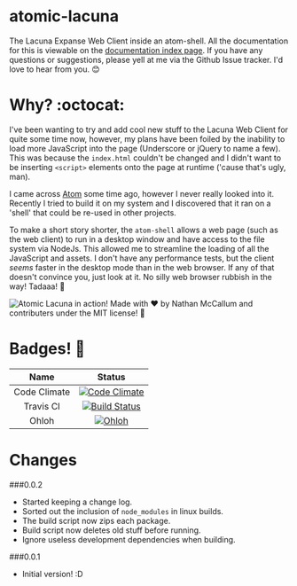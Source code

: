 atomic-lacuna
=============

The Lacuna Expanse Web Client inside an atom-shell. All the documentation for
this is viewable on the [documentation index page](https://github.com/Vasari/atomic-lacuna/blob/master/docs/index.md).
If you have any questions or suggestions, please yell at me via the Github Issue tracker.
I'd love to hear from you. :blush:

Why? :octocat:
====

I've been wanting to try and add cool new stuff to the Lacuna Web Client for
quite some time now, however, my plans have been foiled by the inability to load
more JavaScript into the page (Underscore or jQuery to name a few). This was
because the `index.html` couldn't be changed and I didn't want to be inserting
`<script>` elements onto the page at runtime ('cause that's ugly, man).

I came across [Atom](atom.io) some time ago, however I never really looked into it.
Recently I tried to build it on my system and I discovered that it ran on a 'shell'
that could be re-used in other projects.

To make a short story shorter, the `atom-shell` allows a web page (such as the
web client) to run in a desktop window and have access to the file system via
NodeJs. This allowed me to streamline the loading of all the JavaScript and assets.
I don't have any performance tests, but the client *seems* faster in the desktop
mode than in the web browser. If any of that doesn't convince you, just look at it.
No silly web browser rubbish in the way! Tadaaa! :dizzy:

![Atomic Lacuna in action!](https://raw.githubusercontent.com/Vasari/atomic-lacuna/master/docs/Screenshot.png)
Made with :heart: by Nathan McCallum and contributers under the MIT license! :panda_face:

Badges! :beginner:
=======

| Name         | Status    |
| :----------: | :-------: |
| Code Climate | [![Code Climate](https://codeclimate.com/github/Vasari/atomic-lacuna.png)](https://codeclimate.com/github/Vasari/atomic-lacuna) |
| Travis CI    | [![Build Status](https://travis-ci.org/Vasari/atomic-lacuna.svg?branch=master)](https://travis-ci.org/Vasari/atomic-lacuna)     |
| Ohloh        | [![Ohloh](https://www.ohloh.net/images/logo/ohloh_hub.png)](https://www.ohloh.net/p/atomic-lacuna)

Changes
=======

###0.0.2
- Started keeping a change log.
- Sorted out the inclusion of `node_modules` in linux builds.
- The build script now zips each package.
- Build script now deletes old stuff before running.
- Ignore useless development dependencies when building.

###0.0.1
- Initial version! :D
